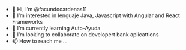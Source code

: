 - 👋 Hi, I’m @facundocardenas11
- 👀 I’m interested in lenguaje Java, Javascript with Angular and React Frameworks
- 🌱 I’m currently learning Auto-Ayuda
- 💞️ I’m looking to collaborate on developert bank aplicattions
- 📫 How to reach me ...

<!---
facundocardenas11/facundocardenas11 is a ✨ special ✨ repository because its `README.md` (this file) appears on your GitHub profile.
You can click the Preview link to take a look at your changes.
--->
